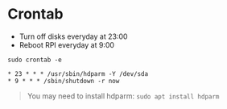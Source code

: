 # Crontab

* Turn off disks everyday at 23:00 
* Reboot RPI everyday at 9:00

```
sudo crontab -e
```

```
* 23 * * * /usr/sbin/hdparm -Y /dev/sda
* 9 * * * /sbin/shutdown -r now
```

> You may need to install hdparm: `sudo apt install hdparm`
